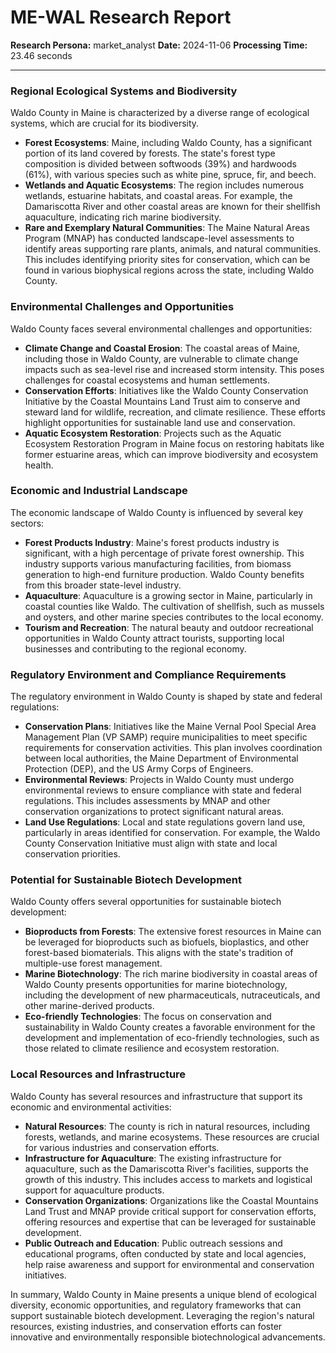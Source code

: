 # ME-WAL Research Report

**Research Persona:** market_analyst
**Date:** 2024-11-06
**Processing Time:** 23.46 seconds

---

### Regional Ecological Systems and Biodiversity

Waldo County in Maine is characterized by a diverse range of ecological systems, which are crucial for its biodiversity.

- **Forest Ecosystems**: Maine, including Waldo County, has a significant portion of its land covered by forests. The state's forest type composition is divided between softwoods (39%) and hardwoods (61%), with various species such as white pine, spruce, fir, and beech.
- **Wetlands and Aquatic Ecosystems**: The region includes numerous wetlands, estuarine habitats, and coastal areas. For example, the Damariscotta River and other coastal areas are known for their shellfish aquaculture, indicating rich marine biodiversity.
- **Rare and Exemplary Natural Communities**: The Maine Natural Areas Program (MNAP) has conducted landscape-level assessments to identify areas supporting rare plants, animals, and natural communities. This includes identifying priority sites for conservation, which can be found in various biophysical regions across the state, including Waldo County.

### Environmental Challenges and Opportunities

Waldo County faces several environmental challenges and opportunities:

- **Climate Change and Coastal Erosion**: The coastal areas of Maine, including those in Waldo County, are vulnerable to climate change impacts such as sea-level rise and increased storm intensity. This poses challenges for coastal ecosystems and human settlements.
- **Conservation Efforts**: Initiatives like the Waldo County Conservation Initiative by the Coastal Mountains Land Trust aim to conserve and steward land for wildlife, recreation, and climate resilience. These efforts highlight opportunities for sustainable land use and conservation.
- **Aquatic Ecosystem Restoration**: Projects such as the Aquatic Ecosystem Restoration Program in Maine focus on restoring habitats like former estuarine areas, which can improve biodiversity and ecosystem health.

### Economic and Industrial Landscape

The economic landscape of Waldo County is influenced by several key sectors:

- **Forest Products Industry**: Maine's forest products industry is significant, with a high percentage of private forest ownership. This industry supports various manufacturing facilities, from biomass generation to high-end furniture production. Waldo County benefits from this broader state-level industry.
- **Aquaculture**: Aquaculture is a growing sector in Maine, particularly in coastal counties like Waldo. The cultivation of shellfish, such as mussels and oysters, and other marine species contributes to the local economy.
- **Tourism and Recreation**: The natural beauty and outdoor recreational opportunities in Waldo County attract tourists, supporting local businesses and contributing to the regional economy.

### Regulatory Environment and Compliance Requirements

The regulatory environment in Waldo County is shaped by state and federal regulations:

- **Conservation Plans**: Initiatives like the Maine Vernal Pool Special Area Management Plan (VP SAMP) require municipalities to meet specific requirements for conservation activities. This plan involves coordination between local authorities, the Maine Department of Environmental Protection (DEP), and the US Army Corps of Engineers.
- **Environmental Reviews**: Projects in Waldo County must undergo environmental reviews to ensure compliance with state and federal regulations. This includes assessments by MNAP and other conservation organizations to protect significant natural areas.
- **Land Use Regulations**: Local and state regulations govern land use, particularly in areas identified for conservation. For example, the Waldo County Conservation Initiative must align with state and local conservation priorities.

### Potential for Sustainable Biotech Development

Waldo County offers several opportunities for sustainable biotech development:

- **Bioproducts from Forests**: The extensive forest resources in Maine can be leveraged for bioproducts such as biofuels, bioplastics, and other forest-based biomaterials. This aligns with the state's tradition of multiple-use forest management.
- **Marine Biotechnology**: The rich marine biodiversity in coastal areas of Waldo County presents opportunities for marine biotechnology, including the development of new pharmaceuticals, nutraceuticals, and other marine-derived products.
- **Eco-friendly Technologies**: The focus on conservation and sustainability in Waldo County creates a favorable environment for the development and implementation of eco-friendly technologies, such as those related to climate resilience and ecosystem restoration.

### Local Resources and Infrastructure

Waldo County has several resources and infrastructure that support its economic and environmental activities:

- **Natural Resources**: The county is rich in natural resources, including forests, wetlands, and marine ecosystems. These resources are crucial for various industries and conservation efforts.
- **Infrastructure for Aquaculture**: The existing infrastructure for aquaculture, such as the Damariscotta River's facilities, supports the growth of this industry. This includes access to markets and logistical support for aquaculture products.
- **Conservation Organizations**: Organizations like the Coastal Mountains Land Trust and MNAP provide critical support for conservation efforts, offering resources and expertise that can be leveraged for sustainable development.
- **Public Outreach and Education**: Public outreach sessions and educational programs, often conducted by state and local agencies, help raise awareness and support for environmental and conservation initiatives.

In summary, Waldo County in Maine presents a unique blend of ecological diversity, economic opportunities, and regulatory frameworks that can support sustainable biotech development. Leveraging the region's natural resources, existing industries, and conservation efforts can foster innovative and environmentally responsible biotechnological advancements.